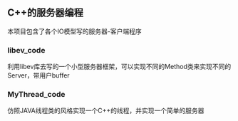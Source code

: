 ## C++的服务器编程
 本项目包含了各个IO模型写的服务器-客户端程序

### libev_code
 利用libev库去写的一个小型服务器框架，可以实现不同的Method类来实现不同的Server，带用户buffer

### MyThread_code
 仿照JAVA线程类的风格实现一个C++的线程，并实现一个简单的服务器
